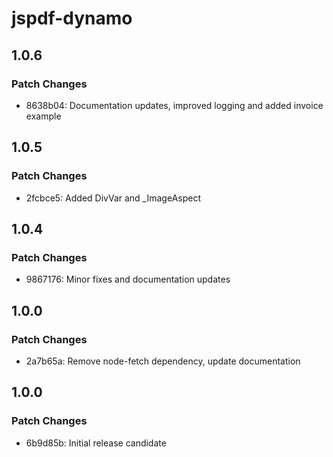 # jspdf-dynamo

## 1.0.6

### Patch Changes

- 8638b04: Documentation updates, improved logging and added invoice example

## 1.0.5

### Patch Changes

- 2fcbce5: Added DivVar and \_ImageAspect

## 1.0.4

### Patch Changes

- 9867176: Minor fixes and documentation updates

## 1.0.0

### Patch Changes

- 2a7b65a: Remove node-fetch dependency, update documentation

## 1.0.0

### Patch Changes

- 6b9d85b: Initial release candidate
